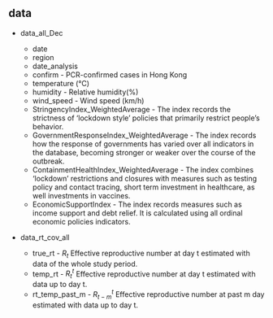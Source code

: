 
## data

* data_all_Dec 
  - date
  - region
  - date_analysis
  - confirm - PCR-confirmed cases in Hong Kong
  - temperature (°C)
  - humidity - Relative humidity(%)
  - wind_speed - Wind speed (km/h)
  - StringencyIndex_WeightedAverage - The index records the strictness of ‘lockdown style’ policies that primarily restrict people’s behavior. 
  - GovernmentResponseIndex_WeightedAverage - The index records how the response of governments has varied over all indicators in the database, becoming stronger or weaker over the course of the outbreak.
  - ContainmentHealthIndex_WeightedAverage - The index combines ‘lockdown’ restrictions and closures with measures such as testing policy and contact tracing, short term investment in healthcare, as well investments in vaccines. 
  - EconomicSupportIndex - The index records measures such as income support and debt relief. It is calculated using all ordinal economic policies indicators. 
  
  
* data_rt_cov_all 
  - true_rt - $R_t$ Effective reproductive number at day t estimated with data of the whole study period.
  - temp_rt - $R_t^t$ Effective reproductive number at day t estimated with data up to day t.
  - rt_temp_past_m - $R_{t-m}^{t}$ Effective reproductive number at past m day estimated with data up to day t. 

